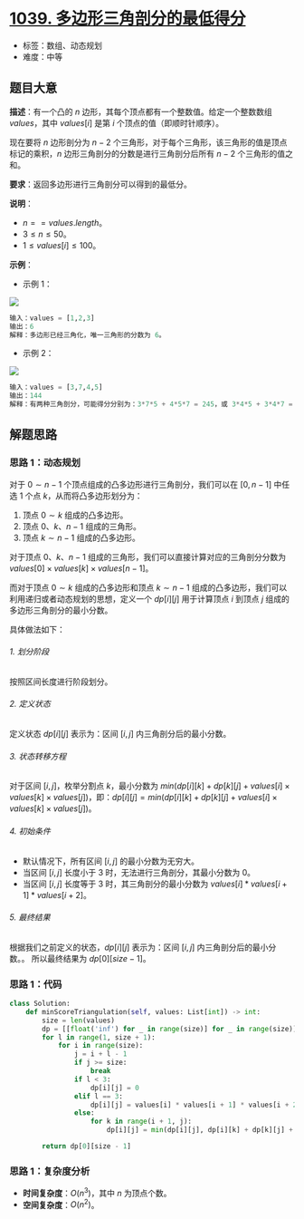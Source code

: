 # [1039. 多边形三角剖分的最低得分](https://leetcode.cn/problems/minimum-score-triangulation-of-polygon/)

- 标签：数组、动态规划
- 难度：中等

## 题目大意

**描述**：有一个凸的 $n$ 边形，其每个顶点都有一个整数值。给定一个整数数组 $values$，其中 $values[i]$ 是第 $i$ 个顶点的值（即顺时针顺序）。

现在要将 $n$ 边形剖分为 $n - 2$ 个三角形，对于每个三角形，该三角形的值是顶点标记的乘积，$n$ 边形三角剖分的分数是进行三角剖分后所有 $n - 2$ 个三角形的值之和。

**要求**：返回多边形进行三角剖分可以得到的最低分。

**说明**：

- $n == values.length$。
- $3 \le n \le 50$。
- $1 \le values[i] \le 100$。

**示例**：

- 示例 1：

![](https://assets.leetcode.com/uploads/2021/02/25/shape1.jpg)

```Python
输入：values = [1,2,3]
输出：6
解释：多边形已经三角化，唯一三角形的分数为 6。
```

- 示例 2：

![](https://assets.leetcode.com/uploads/2021/02/25/shape2.jpg)

```Python
输入：values = [3,7,4,5]
输出：144
解释：有两种三角剖分，可能得分分别为：3*7*5 + 4*5*7 = 245，或 3*4*5 + 3*4*7 = 144。最低分数为 144。
```

## 解题思路

### 思路 1：动态规划

对于 $0 \sim n - 1$ 个顶点组成的凸多边形进行三角剖分，我们可以在 $[0, n - 1]$ 中任选 $1$ 个点 $k$，从而将凸多边形划分为：

1. 顶点 $0 \sim k$ 组成的凸多边形。
2. 顶点 $0$、$k$、$n - 1$ 组成的三角形。
3. 顶点 $k \sim n - 1$  组成的凸多边形。

对于顶点 $0$、$k$、$n - 1$ 组成的三角形，我们可以直接计算对应的三角剖分分数为 $values[0] \times values[k] \times values[n - 1]$。

而对于顶点 $0 \sim k$ 组成的凸多边形和顶点 $k \sim n - 1$  组成的凸多边形，我们可以利用递归或者动态规划的思想，定义一个 $dp[i][j]$ 用于计算顶点 $i$ 到顶点 $j$ 组成的多边形三角剖分的最小分数。

具体做法如下：

###### 1. 划分阶段

按照区间长度进行阶段划分。

###### 2. 定义状态

定义状态 $dp[i][j]$ 表示为：区间 $[i, j]$ 内三角剖分后的最小分数。

###### 3. 状态转移方程

对于区间 $[i, j]$，枚举分割点 $k$，最小分数为 $min(dp[i][k] + dp[k][j] + values[i] \times values[k] \times values[j])$，即：$dp[i][j] = min(dp[i][k] + dp[k][j] + values[i] \times values[k] \times values[j])$。

###### 4. 初始条件

- 默认情况下，所有区间 $[i, j]$ 的最小分数为无穷大。
- 当区间 $[i, j]$ 长度小于 $3$ 时，无法进行三角剖分，其最小分数为 $0$。
- 当区间 $[i, j]$ 长度等于 $3$ 时，其三角剖分的最小分数为 $values[i] * values[i + 1] * values[i + 2]$。

###### 5. 最终结果

根据我们之前定义的状态，$dp[i][j]$ 表示为：区间 $[i, j]$ 内三角剖分后的最小分数。。 所以最终结果为 $dp[0][size - 1]$。

### 思路 1：代码

```Python
class Solution:
    def minScoreTriangulation(self, values: List[int]) -> int:
        size = len(values)
        dp = [[float('inf') for _ in range(size)] for _ in range(size)]
        for l in range(1, size + 1):
            for i in range(size):
                j = i + l - 1
                if j >= size:
                    break
                if l < 3:
                    dp[i][j] = 0
                elif l == 3:
                    dp[i][j] = values[i] * values[i + 1] * values[i + 2]
                else:
                    for k in range(i + 1, j):
                        dp[i][j] = min(dp[i][j], dp[i][k] + dp[k][j] + values[i] * values[j] * values[k])

        return dp[0][size - 1]
```

### 思路 1：复杂度分析

- **时间复杂度**：$O(n^3)$，其中 $n$ 为顶点个数。
- **空间复杂度**：$O(n^2)$。


